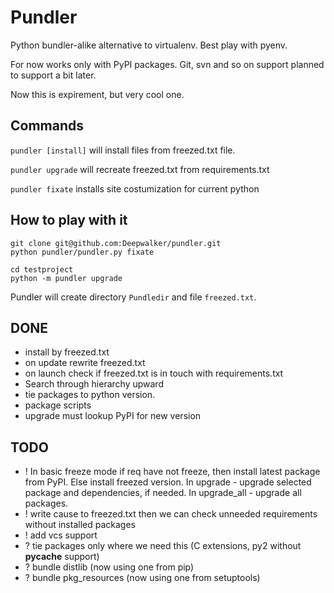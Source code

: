 Pundler
=======

Python bundler-alike alternative to virtualenv. Best play with pyenv.

For now works only with PyPI packages.
Git, svn and so on support planned to support a bit later.

Now this is expirement, but very cool one.

Commands
--------

`pundler [install]` will install files from freezed.txt file.

`pundler upgrade` will recreate freezed.txt from requirements.txt

`pundler fixate` installs site costumization for current python


How to play with it
-------------------

    git clone git@github.com:Deepwalker/pundler.git
    python pundler/pundler.py fixate

    cd testproject
    python -m pundler upgrade

Pundler will create directory `Pundledir` and file `freezed.txt`.


DONE
----
- install by freezed.txt
- on update rewrite freezed.txt
- on launch check if freezed.txt is in touch with requirements.txt
- Search through hierarchy upward
- tie packages to python version.
- package scripts
- upgrade must lookup PyPI for new version


TODO
----
- ! In basic freeze mode if req have not freeze, then install latest package from PyPI. Else install freezed version.
    In upgrade - upgrade selected package and dependencies, if needed.
    In upgrade_all - upgrade all packages.
- ! write cause to freezed.txt then we can check unneeded requirements without installed packages
- ! add vcs support
- ? tie packages only where we need this (C extensions, py2 without __pycache__ support)
- ? bundle distlib (now using one from pip)
- ? bundle pkg_resources (now using one from setuptools)